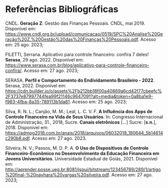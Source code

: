 # Referências Bibliográficas

CNDL. **Geração Z**: Gestão das Finanças Pessoais. CNDL, mai 2019. Disponível em: <https://www.cndl.org.br/upload/comunicacao/0519/SPC%20Analise%20Geração%20Z.%20Gestão%20das%20Finanças%20Pessoais.pdf>. Acesso em: 25 ago. 2023;

FILETTI, Serrana. Aplicativo para controle financeiro: confira 7 deles! **Serasa**, 29 ago. 2022. Disponível em: <https://www.serasa.com.br/blog/aplicativo-para-controle-financeiro-confira/>. Acesso em: 27 ago. 2023;

SERASA. **Perfil e Comportamento do Endividamento Brasileiro - 2022**. Serasa, 2022. Disponível em: <https://cdn.builder.io/o/assets%2Fb212bb18f00a40869a6cd42f77cbeefc%2F3737e87997744fea99f21146c9647091?alt=media&token=0a8ba1e9-f983-4fba-8a35-789113b1da81>. Acesso em: 25 ago. 2023;

Silva, R. N. L.; Canjão, M. M.; Leal, L. C. V. F. **A Influência dos Apps de Controle Financeiro na Vida de Seus Usuários**. In: Congresso Internacional de Administração, 31., 2018, Sucre. **Canais eletrônicos** [...] Sucre: [**s.n.**], 2018. Disponível em: <https://admpg2018.com.br/anais/2018/arquivos/06032018_180644_5b14614c290b8.pdf>. Acesso em: 27 ago. 2023.

Silveira, N. V.; Passos, M. D. P. A. **O Uso de Dispositivos de Controle Financeiro-Econômico no Desenvolvimento da Educação Financeira em Jovens Universitários**. Universidade Estadual de Goiás, 2021. Disponível em: <http://aprender.posse.ueg.br:8081/jspui/bitstream/123456789/289/1/artigo%20final-%20nayhara%20vargas%20silveira.pdf>. Acesso em: 27 ago. 2023;
